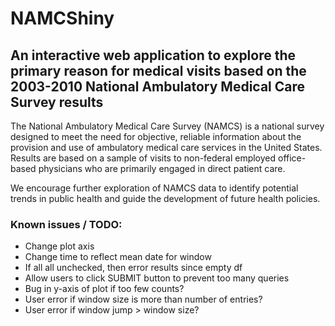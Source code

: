 # NAMCShiny

## An interactive web application to explore the primary reason for medical visits based on the 2003-2010 National Ambulatory Medical Care Survey results

The National Ambulatory Medical Care Survey (NAMCS) is a national survey designed to meet the need for objective, reliable information about the provision and use of ambulatory medical care services in the United States. Results are based on a sample of visits to non-federal employed office-based physicians who are primarily engaged in direct patient care.

We encourage further exploration of NAMCS data to identify potential trends in public health and guide the development of future health policies.

### Known issues / TODO:
- Change plot axis
- Change time to reflect mean date for window
- If all all unchecked, then error results since empty df
- Allow users to click SUBMIT button to prevent too many queries
- Bug in y-axis of plot if too few counts?
- User error if window size is more than number of entries?
- User error if window jump > window size?